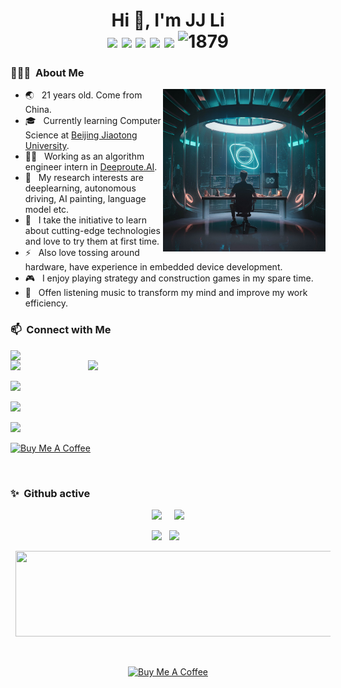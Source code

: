 <h1 align="center">Hi 👋, I'm JJ Li
  <div style="text-align: center;">
    <img src="https://img.shields.io/badge/-C++-f34b7d?style=flat-square&logo=c%2B%2B&logoColor=white" style="display: inline-block;" /> 
    <img src="https://img.shields.io/badge/-C-00599C?style=flat-square&logo=c&logoColor=black" style="display: inline-block;" /> 
    <img src="https://img.shields.io/badge/-Python-3572a5?style=flat-square&logo=python&logoColor=white" style="display: inline-block;" /> 
    <img src="https://img.shields.io/badge/-Golang-00add8?style=flat-square&logo=go&logoColor=white" style="display: inline-block;" />
    <img src="https://img.shields.io/badge/-JavaScript-f1e05a?style=flat-square&logo=javascript&logoColor=black" style="display: inline-block;" /> 
    <img src="https://komarev.com/ghpvc/?username=JJLi0427" alt="1879" style="display: inline-block;">
  </div>
</h1>


<h3> 👨🏻‍💻 &nbsp;About Me </h3>
<ul>
  <img align="right" width="260" src="./photo_1.jpeg">
  <li>🌏 &nbsp; 21 years old. Come from China.</li>
  <li>
    🎓 &nbsp; Currently learning Computer Science at <a href="https://www.bjtu.edu.cn/">Beijing Jiaotong University</a>.
  </li>
  <li>
    👨‍💻 &nbsp; Working as an algorithm engineer intern in <a href="https://www.deeproute.ai/">Deeproute.AI</a>.
  </li>
  <li>🔭 &nbsp; My research interests are deeplearning, autonomous driving, AI painting, language model etc.</li>
  <li>🌱 &nbsp; I take the initiative to learn about cutting-edge technologies and love to try them at first time.</li>
  <li>⚡ &nbsp; Also love tossing around hardware, have experience in embedded device development.</li>
  <li>🎮 &nbsp; I enjoy playing strategy and construction games in my spare time.</li>
  <li>🎼 &nbsp; Offen listening music to transform my mind and improve my work efficiency.</li>
</ul>


<h3> 📫 &nbsp;Connect with Me</h3>
<div> 
  <img align="left" width="250" src="https://camo.githubusercontent.com/5124bc64baa72108c343f25e8d9dd1680c99d2b9559b5b313c43761dd48ca743/68747470733a2f2f63646e2e6a7364656c6976722e6e65742f67682f73756e3032323553554e2f73756e3032323553554e2f6173736574732f696d616765732f617374726f6e6175742e706e67">
  <img align="right" width="380" src="./album.gif">
  <span align="left">
    <p>
      <a href="https://github.com/JJLi0427" target="_blank">
        <img src="https://img.shields.io/badge/Email-white?style=social&logo=mail&label=2366876022@qq.com">
      </a>
    </p>
    <p>
      <a href="https://github.com/JJLi0427" target="_blank">
        <img src="https://img.shields.io/badge/Github-white?style=social&logo=github&label=JJLi0427">
      </a>
    </p>
    <p>
      <a href="https://blog.csdn.net/lijj0304" target="_blank">
        <img src="https://img.shields.io/badge/Wechat-blue?style=social&logo=wechat&label=13538082049">
      </a>
    </p>
    <p>
      <a href="https://blog.csdn.net/lijj0304" target="_blank">
        <img src="https://img.shields.io/badge/CSDN-blue?style=social&label=Lijj0304">
      </a>
    </p>
    <p>
      <a href="https://www.buymeacoffee.com/jjli0427" target="_blank">
        <img src="https://cdn.buymeacoffee.com/buttons/v2/default-yellow.png" alt="Buy Me A Coffee" height="60px" width="180px">
      </a>
    </p>
  </span>
</div>

<br>
<h3> ✨ &nbsp;Github active </h3>

<p align="center">
      <img height="165" style="margin: auto 8px" src="https://github-readme-stats.vercel.app/api?username=JJLi0427&show_icons=true&theme=radical">
      <img height="165"style="margin: auto 8px" src="https://streak-stats.demolab.com/?user=JJLi0427&theme=dark">
</p>
  
<p align="center">
  <img height="185" src="https://github-readme-activity-graph.vercel.app/graph?username=JJLi0427&theme=vue&custom_title=Activity&radius=30">
  <img height="185"style="margin: auto 8px" src="https://github-readme-stats.vercel.app/api/top-langs/?username=JJLi0427&layout=compact&langs_count=8&bg_color=7d4d83&text_color=ffffff">
</p>

<p align="center">
  <img width="822" height="137" style="margin: auto 8px" src="https://github-profile-trophy.vercel.app/?username=JJLi0427&theme=onedark&title=Star,Commits,Repo,Follower,Experience,PullRequest&row=1&column=6">
</p>

<p> &nbsp;</p>
<p align="center">
  <a href="https://www.buymeacoffee.com/jjli0427" target="_blank">
    <img src="https://cdn.buymeacoffee.com/buttons/v2/default-yellow.png" alt="Buy Me A Coffee" height="60px" width="217px">
  </a>
</p>


<!--
**JJLi0427/JJLi0427** is a ✨ _special_ ✨ repository because its `README.md` (this file) appears on your GitHub profile.

Here are some ideas to get you started:

- 🔭 I’m currently working on ...
- 🌱 I’m currently learning ...
- 👯 I’m looking to collaborate on ...
- 🤔 I’m looking for help with ...
- 💬 Ask me about ...
- 📫 How to reach me: ...
- 😄 Pronouns: ...
- ⚡ Fun fact: ...
-->
